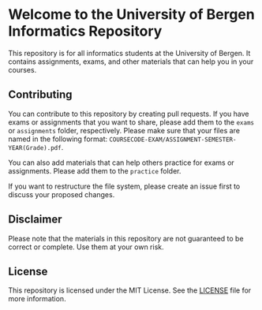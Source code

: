 # Welcome to the University of Bergen Informatics Repository

This repository is for all informatics students at the University of Bergen. It contains assignments, exams, and other materials that can help you in your courses.

## Contributing

You can contribute to this repository by creating pull requests. If you have exams or assignments that you want to share, please add them to the `exams` or `assignments` folder, respectively. Please make sure that your files are named in the following format: `COURSECODE-EXAM/ASSIGNMENT-SEMESTER-YEAR(Grade).pdf`.

You can also add materials that can help others practice for exams or assignments. Please add them to the `practice` folder.

If you want to restructure the file system, please create an issue first to discuss your proposed changes.

## Disclaimer

Please note that the materials in this repository are not guaranteed to be correct or complete. Use them at your own risk.

## License

This repository is licensed under the MIT License. See the [LICENSE](LICENSE) file for more information.
